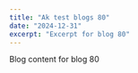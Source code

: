 ```yaml
---
title: "Ak test blogs 80"
date: "2024-12-31"
excerpt: "Excerpt for blog 80"
---
```


Blog content for blog 80